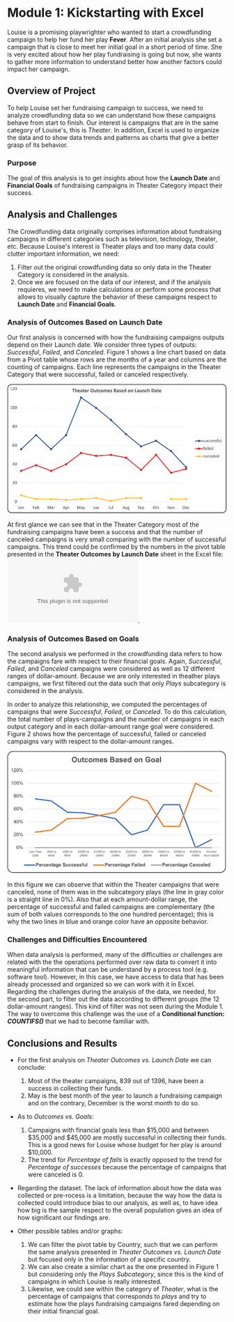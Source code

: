 # Module 1: Kickstarting with Excel

Louise is a promising playwrighter who wanted to start a crowdfunding campaign
to help her fund her play **Fever**. After an initial analysis she set a
campaign that is close to meet her initial goal in a short period of time. She
is very excited about how her play fundraising is going but now, she wants to
gather more information to understand better how another factors could impact
her campaign.

## Overview of Project

To help Louise set her fundraising campaign to success, we need to analyze
crowdfunding data so we can understand how these campaigns behave from start to
finish. Our interest is campaigns that are in the same category of Louise's,
this is _Theater_. In addition, Excel is used to organize the data and to show
data trends and patterns as charts that give a better grasp of its behavior.

### Purpose

The goal of this analysis is to get insights about how the **Launch Date** and
**Financial Goals** of fundraising campaigns in Theater Category impact their
success.

## Analysis and Challenges

The Crowdfunding data originally comprises information about fundraising
campaigns in different categories such as television, technology, theater, etc.
Because Louise's interest is Theater plays and too many data could clutter
important information, we need:

1. Filter out the original crowdfunding data so only data in the Theater
   Category is considered in the analysis.
2. Once we are focused on the data of our interest, and if the analysis
   requieres, we need to make calculations or perform some process that allows
   to visually capture the behavior of these campaigns respect to **Launch
   Date** and **Financial Goals**.

### Analysis of Outcomes Based on Launch Date

Our first analysis is concerned with how the fundraising campaigns outputs
depend on their Launch date. We consider three types of outputs: _Successful_,
_Failed_, and _Canceled_. Figure 1 shows a line chart based on data from a Pivot
table whose rows are the months of a year and columns are the counting of
campaigns. Each line represents the campaigns in the Theater Category that were
successful, failed or canceled respectively.

![LaunchDate](https://raw.githubusercontent.com/LeidyDoradoM/Kickstarter_Challenge/main/resources/Theater_Outcomes_vs_Launch.png)

At first glance we can see that in the Theater Category most of the fundraising
campaigns have been a success and that the number of canceled campaigns is very
small comparing with the number of successful campaigns. This trend could be
confirmed by the numbers in the pivot table presented in the **Theater Outcomes
by Launch Date** sheet in the Excel file:
![Kickstarter_Challenge](https://raw.githubusercontent.com/LeidyDoradoM/Kickstarter_Challenge/main/Kickstarter_Challenge_Copy.xlsx).

### Analysis of Outcomes Based on Goals

The second analysis we performed in the crowdfunding data refers to how the
campaigns fare with respect to their financial goals. Again, _Successful_,
_Failed_, and _Canceled_ campaigns were considered as well as 12 different
ranges of dollar-amount. Because we are only interested in theather plays
campaigns, we first filtered out the data such that only _Plays_ subcategory is
considered in the analysis.

In order to analyze this relationship, we computed the percentages of campaigns
that were _Successful_, _Failed_, or _Canceled_. To do this calculation, the
total number of plays-campaigns and the number of campaigns in each output
category and in each dollar-amount range goal were considered. Figure 2 shows
how the percentage of successful, failed or canceled campaigns vary with respect
to the dollar-amount ranges.

![Goals](https://raw.githubusercontent.com/LeidyDoradoM/Kickstarter_Challenge/main/resources/Outcomes_vs_Goals.png)

In this figure we can observe that within the Theater campaigns that were
canceled, none of them was in the subcategory plays (the line in gray color is a
straight line in 0%). Also that at each amount-dollar range, the percentage of
successful and failed campaigns are complementary (the sum of both values
corresponds to the one hundred percentage); this is why the two lines in blue and orange color have an opposite behavior.

### Challenges and Difficulties Encountered

When data analysis is performed, many of the difficulties or challenges are related with the the operations performed over raw data to convert it into meaningful information that can be understand by a process tool (e.g. software tool).  However, in this case, we have access to data that has been already processed and organized so we can work with it in Excel.  
Regarding the challenges during the analysis of the data, we needed, for the second part, to filter out the data according to different groups (the 12 dollar-amount ranges).  This kind of filter was not seen during the Module 1.  The way to overcome this challenge was the use of a  **Conditional function: _COUNTIFS()_** that we had to become familiar with.

## Conclusions and Results

* For the first analysis on *Theater Outcomes vs. Launch Date* we can conclude:

    1. Most of the theater campaigns, 839 out of 1396, have been a success in collecting their funds.
    2. May is the best month of the year to launch a fundraising campaign and on the contrary, December is the worst month to do so.

* As to *Outcomes vs. Goals*:

    1. Campaigns with financial goals less than $15,000 and between $35,000 and $45,000 are mostly successful in collecting their funds. This is a good news for Louise whose budget for her play is around $10,000.  
    2. The trend for *Percentage of fails* is exactly opposed to the trend for *Percentage of successes* because the percentage of campaigns that were canceled is 0.

* Regarding the dataset. The lack of information about how the data was collected or pre-rocess is a limitation, because the way how the data is collected could introduce bias to our analysis, as well as, to have idea how big is the sample respect to the overall population gives an idea of how significant our findings are.

* Other possible tables and/or graphs:

  1. We can filter the pivot table by Country, such that we can perform the same analysis presented in *Theater Outcomes vs. Launch Date* but focused only in the information of a specific country.
  2. We can also create a similar chart as the one presented in Figure 1 but considering only the *Plays Subcategory*, since this is the kind of campaigns in which Louise is really interested.
  3. Likewise, we could see within the category of *Theater*, what is the percentage of campaigns that corresponds to *plays* and try to estimate how the plays fundraising campaigns fared depending on their initial financial goal.
